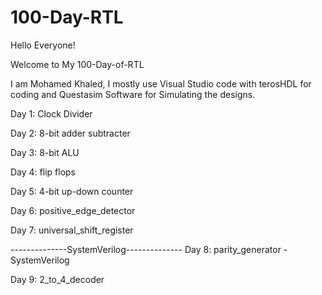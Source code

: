 # 100-Day-RTL
Hello Everyone!

Welcome to My 100-Day-of-RTL

I am Mohamed Khaled, I mostly use Visual Studio code with terosHDL for coding and Questasim Software for Simulating the designs.

Day 1: Clock Divider

Day 2: 8-bit adder subtracter

Day 3: 8-bit ALU

Day 4: flip flops

Day 5: 4-bit up-down counter

Day 6: positive_edge_detector

Day 7: universal_shift_register

--------------SystemVerilog--------------
Day 8: parity_generator - SystemVerilog

Day 9: 2_to_4_decoder
